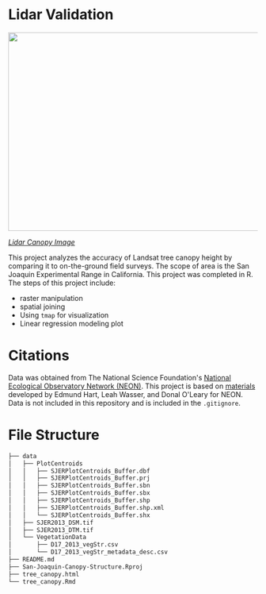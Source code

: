 # Lidar Validation

<img src="https://github.com/hazelvaq/San-Joaquin-Canopy-Structure/assets/108312152/87ad5ced-3346-478d-afd0-c27a8565afcb" width="800" height="400">

[*Lidar Canopy Image*](https://resilience-blog.com/2022/07/06/how-we-can-better-understand-our-forest-ecosystems-with-laser-scanning/)


This project analyzes the accuracy of Landsat tree canopy height by comparing it to on-the-ground field surveys. The scope of area is the San Joaquin Experimental Range in 
California. This project was completed in R. The steps of this project include:

- raster manipulation
- spatial joining
-  Using `tmap` for visualization
-  Linear regression modeling plot


# Citations
Data was obtained from The National Science Foundation's [National Ecological Observatory Network (NEON)](https://www.neonscience.org/about).
This project is based on [materials](https://www.neonscience.org/resources/learning-hub/tutorials/introduction-light-detection-and-ranging-lidar-explore-point) developed by Edmund Hart, Leah Wasser, and Donal O'Leary for NEON.
Data is not included in this repository and is included in the `.gitignore`. 
# File Structure
```markdown
├── data
│   ├── PlotCentroids
│   │   ├── SJERPlotCentroids_Buffer.dbf
│   │   ├── SJERPlotCentroids_Buffer.prj
│   │   ├── SJERPlotCentroids_Buffer.sbn
│   │   ├── SJERPlotCentroids_Buffer.sbx
│   │   ├── SJERPlotCentroids_Buffer.shp
│   │   ├── SJERPlotCentroids_Buffer.shp.xml
│   │   └── SJERPlotCentroids_Buffer.shx
│   ├── SJER2013_DSM.tif
│   ├── SJER2013_DTM.tif
│   └── VegetationData
│       ├── D17_2013_vegStr.csv
│       └── D17_2013_vegStr_metadata_desc.csv
├── README.md
├── San-Joaquin-Canopy-Structure.Rproj
├── tree_canopy.html
└── tree_canopy.Rmd
```
